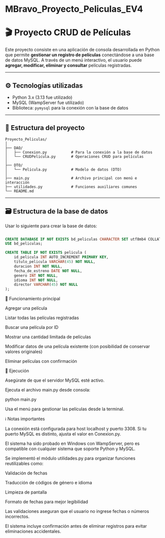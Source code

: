 # MBravo_Proyecto_Peliculas_EV4

# 🎬 Proyecto CRUD de Películas

Este proyecto consiste en una aplicación de consola desarrollada en Python que permite **gestionar un registro de películas** conectándose a una base de datos MySQL. A través de un menú interactivo, el usuario puede **agregar, modificar, eliminar y consultar** películas registradas.

---

## ⚙️ Tecnologías utilizadas

- Python 3.x (3.13 fue utilizado)
- MySQL (WampServer fue utilizado)
- Biblioteca: `pymysql` para la conexión con la base de datos

---

## 🧱 Estructura del proyecto

```
Proyecto_Peliculas/
│
├── DAO/
│   ├── Conexion.py           # Para la conexión a la base de datos
│   └── CRUDPelicula.py       # Operaciones CRUD para películas
│
├── DTO/
│   └── Pelicula.py           # Modelo de datos (DTO)
│
├── main.py                   # Archivo principal con menú e interacción
├── utilidades.py             # Funciones auxiliares comunes
└── README.md                 
```

---

## 🗃️ Estructura de la base de datos
Usar lo siguiente para crear la base de datos:
```sql

CREATE DATABASE IF NOT EXISTS bd_peliculas CHARACTER SET utf8mb4 COLLATE utf8mb4_spanish_ci;
USE bd_peliculas;

CREATE TABLE IF NOT EXISTS pelicula (
    id_pelicula INT AUTO_INCREMENT PRIMARY KEY,
    titulo_pelicula VARCHAR(45) NOT NULL,
    duracion INT NOT NULL,
    fecha_de_estreno DATE NOT NULL,
    genero INT NOT NULL,
    idioma INT NOT NULL,
    director VARCHAR(45) NOT NULL
);
```
🎡 Funcionamiento principal

Agregar una película

Listar todas las películas registradas

Buscar una película por ID

Mostrar una cantidad limitada de películas

Modificar datos de una película existente (con posibilidad de conservar valores originales)

Eliminar películas con confirmación

🚀 Ejecución

Asegúrate de que el servidor MySQL esté activo.

Ejecuta el archivo main.py desde consola:

python main.py

Usa el menú para gestionar las películas desde la terminal.

ℹ️ Notas importantes

La conexión está configurada para host localhost y puerto 3308. Si tu puerto MySQL es distinto, ajusta el valor en Conexion.py.

El sistema ha sido probado en Windows con WampServer, pero es compatible con cualquier sistema que soporte Python y MySQL.

Se implementó el módulo utilidades.py para organizar funciones reutilizables como:

Validación de fechas

Traducción de códigos de género e idioma

Limpieza de pantalla

Formato de fechas para mejor legibilidad

Las validaciones aseguran que el usuario no ingrese fechas o números incorrectos.

El sistema incluye confirmación antes de eliminar registros para evitar eliminaciones accidentales.
